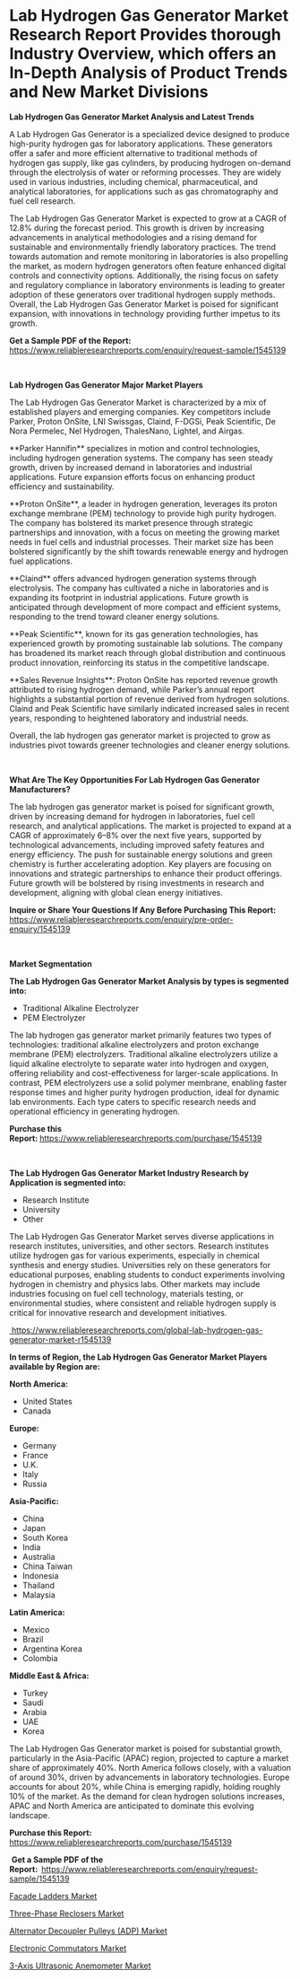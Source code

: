 <p><h1>Lab Hydrogen Gas Generator Market Research Report Provides thorough Industry Overview, which offers an In-Depth Analysis of Product Trends and New Market Divisions</h1></p><p><strong>Lab Hydrogen Gas Generator Market Analysis and Latest Trends</strong></p>
<p><p>A Lab Hydrogen Gas Generator is a specialized device designed to produce high-purity hydrogen gas for laboratory applications. These generators offer a safer and more efficient alternative to traditional methods of hydrogen gas supply, like gas cylinders, by producing hydrogen on-demand through the electrolysis of water or reforming processes. They are widely used in various industries, including chemical, pharmaceutical, and analytical laboratories, for applications such as gas chromatography and fuel cell research.</p><p>The Lab Hydrogen Gas Generator Market is expected to grow at a CAGR of 12.8% during the forecast period. This growth is driven by increasing advancements in analytical methodologies and a rising demand for sustainable and environmentally friendly laboratory practices. The trend towards automation and remote monitoring in laboratories is also propelling the market, as modern hydrogen generators often feature enhanced digital controls and connectivity options. Additionally, the rising focus on safety and regulatory compliance in laboratory environments is leading to greater adoption of these generators over traditional hydrogen supply methods. Overall, the Lab Hydrogen Gas Generator Market is poised for significant expansion, with innovations in technology providing further impetus to its growth.</p></p>
<p><strong>Get a Sample PDF of the Report:&nbsp;</strong> <a href="https://www.reliableresearchreports.com/enquiry/request-sample/1545139?utm_campaign=31&utm_medium=2&utm_source=Github&utm_content=ia&utm_term=11042025&utm_id=lab-hydrogen-gas-generator">https://www.reliableresearchreports.com/enquiry/request-sample/1545139</a></p>
<p>&nbsp;</p>
<p><strong>Lab Hydrogen Gas Generator Major Market Players</strong></p>
<p><p>The Lab Hydrogen Gas Generator Market is characterized by a mix of established players and emerging companies. Key competitors include Parker, Proton OnSite, LNI Swissgas, Claind, F-DGSi, Peak Scientific, De Nora Permelec, Nel Hydrogen, ThalesNano, Lightel, and Airgas.</p><p>**Parker Hannifin** specializes in motion and control technologies, including hydrogen generation systems. The company has seen steady growth, driven by increased demand in laboratories and industrial applications. Future expansion efforts focus on enhancing product efficiency and sustainability.</p><p>**Proton OnSite**, a leader in hydrogen generation, leverages its proton exchange membrane (PEM) technology to provide high purity hydrogen. The company has bolstered its market presence through strategic partnerships and innovation, with a focus on meeting the growing market needs in fuel cells and industrial processes. Their market size has been bolstered significantly by the shift towards renewable energy and hydrogen fuel applications.</p><p>**Claind** offers advanced hydrogen generation systems through electrolysis. The company has cultivated a niche in laboratories and is expanding its footprint in industrial applications. Future growth is anticipated through development of more compact and efficient systems, responding to the trend toward cleaner energy solutions.</p><p>**Peak Scientific**, known for its gas generation technologies, has experienced growth by promoting sustainable lab solutions. The company has broadened its market reach through global distribution and continuous product innovation, reinforcing its status in the competitive landscape.</p><p>**Sales Revenue Insights**: Proton OnSite has reported revenue growth attributed to rising hydrogen demand, while Parker’s annual report highlights a substantial portion of revenue derived from hydrogen solutions. Claind and Peak Scientific have similarly indicated increased sales in recent years, responding to heightened laboratory and industrial needs.</p><p>Overall, the lab hydrogen gas generator market is projected to grow as industries pivot towards greener technologies and cleaner energy solutions.</p></p>
<p>&nbsp;</p>
<p><strong>What Are The Key Opportunities For Lab Hydrogen Gas Generator Manufacturers?</strong></p>
<p><p>The lab hydrogen gas generator market is poised for significant growth, driven by increasing demand for hydrogen in laboratories, fuel cell research, and analytical applications. The market is projected to expand at a CAGR of approximately 6–8% over the next five years, supported by technological advancements, including improved safety features and energy efficiency. The push for sustainable energy solutions and green chemistry is further accelerating adoption. Key players are focusing on innovations and strategic partnerships to enhance their product offerings. Future growth will be bolstered by rising investments in research and development, aligning with global clean energy initiatives.</p></p>
<p><strong>Inquire or Share Your Questions If Any Before Purchasing This Report:</strong> <a href="https://www.reliableresearchreports.com/enquiry/pre-order-enquiry/1545139?utm_campaign=31&utm_medium=2&utm_source=Github&utm_content=ia&utm_term=11042025&utm_id=lab-hydrogen-gas-generator">https://www.reliableresearchreports.com/enquiry/pre-order-enquiry/1545139</a></p>
<p>&nbsp;</p>
<p><strong>Market Segmentation</strong></p>
<p><strong>The Lab Hydrogen Gas Generator Market Analysis by types is segmented into:</strong></p>
<p><ul><li>Traditional Alkaline Electrolyzer</li><li>PEM Electrolyzer</li></ul></p>
<p><p>The lab hydrogen gas generator market primarily features two types of technologies: traditional alkaline electrolyzers and proton exchange membrane (PEM) electrolyzers. Traditional alkaline electrolyzers utilize a liquid alkaline electrolyte to separate water into hydrogen and oxygen, offering reliability and cost-effectiveness for larger-scale applications. In contrast, PEM electrolyzers use a solid polymer membrane, enabling faster response times and higher purity hydrogen production, ideal for dynamic lab environments. Each type caters to specific research needs and operational efficiency in generating hydrogen.</p></p>
<p><strong>Purchase this Report:&nbsp;</strong><a href="https://www.reliableresearchreports.com/purchase/1545139?utm_campaign=31&utm_medium=2&utm_source=Github&utm_content=ia&utm_term=11042025&utm_id=lab-hydrogen-gas-generator">https://www.reliableresearchreports.com/purchase/1545139</a></p>
<p>&nbsp;</p>
<p><strong>The Lab Hydrogen Gas Generator Market Industry Research by Application is segmented into:</strong></p>
<p><ul><li>Research Institute</li><li>University</li><li>Other</li></ul></p>
<p><p>The Lab Hydrogen Gas Generator Market serves diverse applications in research institutes, universities, and other sectors. Research institutes utilize hydrogen gas for various experiments, especially in chemical synthesis and energy studies. Universities rely on these generators for educational purposes, enabling students to conduct experiments involving hydrogen in chemistry and physics labs. Other markets may include industries focusing on fuel cell technology, materials testing, or environmental studies, where consistent and reliable hydrogen supply is critical for innovative research and development initiatives.</p></p>
<p><a href="https://www.reliableresearchreports.com/global-lab-hydrogen-gas-generator-market-r1545139?utm_campaign=31&utm_medium=2&utm_source=Github&utm_content=ia&utm_term=11042025&utm_id=lab-hydrogen-gas-generator">&nbsp;https://www.reliableresearchreports.com/global-lab-hydrogen-gas-generator-market-r1545139</a></p>
<p><strong>In terms of Region, the Lab Hydrogen Gas Generator Market Players available by Region are:</strong></p>
<p>
    <p> <strong> North America: </strong>
        <ul>
            <li>United States</li>
            <li>Canada</li>
        </ul>
        </p> 
    <p> <strong> Europe: </strong>
        <ul>
            <li>Germany</li>
            <li>France</li>
            <li>U.K.</li>
            <li>Italy</li>
            <li>Russia</li>
        </ul>
        </p> 
    <p> <strong> Asia-Pacific: </strong>
        <ul>
            <li>China</li>
            <li>Japan</li>
            <li>South Korea</li>
            <li>India</li>
            <li>Australia</li>
            <li>China Taiwan</li>
            <li>Indonesia</li>
            <li>Thailand</li>
            <li>Malaysia</li>
        </ul>
        </p> 
    <p> <strong> Latin America: </strong>
        <ul>
            <li>Mexico</li>
            <li>Brazil</li>
            <li>Argentina Korea</li>
            <li>Colombia</li>
        </ul>
        </p> 
    <p> <strong> Middle East & Africa: </strong>
        <ul>
            <li>Turkey</li>
            <li>Saudi</li>
            <li>Arabia</li>
            <li>UAE</li>
            <li>Korea</li>
        </ul>
    </p>
    </p>
<p><p>The Lab Hydrogen Gas Generator market is poised for substantial growth, particularly in the Asia-Pacific (APAC) region, projected to capture a market share of approximately 40%. North America follows closely, with a valuation of around 30%, driven by advancements in laboratory technologies. Europe accounts for about 20%, while China is emerging rapidly, holding roughly 10% of the market. As the demand for clean hydrogen solutions increases, APAC and North America are anticipated to dominate this evolving landscape.</p></p>
<p><strong>Purchase this Report: </strong><a href="https://www.reliableresearchreports.com/purchase/1545139?utm_campaign=31&utm_medium=2&utm_source=Github&utm_content=ia&utm_term=11042025&utm_id=lab-hydrogen-gas-generator">https://www.reliableresearchreports.com/purchase/1545139</a></p>
<p>&nbsp;<strong>Get a Sample PDF of the Report:&nbsp;&nbsp;</strong><a href="https://www.reliableresearchreports.com/enquiry/request-sample/1545139?utm_campaign=31&utm_medium=2&utm_source=Github&utm_content=ia&utm_term=11042025&utm_id=lab-hydrogen-gas-generator">https://www.reliableresearchreports.com/enquiry/request-sample/1545139</a></p>
<p><strong></strong></p>
<p><p><a href="https://github.com/briandahm87/Market-Research-Report-List-1/blob/main/facade-ladders-market.md?utm_campaign=31&utm_medium=2&utm_source=Github&utm_content=ia&utm_term=11042025&utm_id=lab-hydrogen-gas-generator">Facade Ladders Market</a></p><p><a href="https://github.com/raffadongraffadong/Market-Research-Report-List-1/blob/main/three-phase-reclosers-market.md?utm_campaign=31&utm_medium=2&utm_source=Github&utm_content=ia&utm_term=11042025&utm_id=lab-hydrogen-gas-generator">Three-Phase Reclosers Market</a></p><p><a href="https://github.com/abantolemox08/Market-Research-Report-List-1/blob/main/alternator-decoupler-pulleys-adp-market.md?utm_campaign=31&utm_medium=2&utm_source=Github&utm_content=ia&utm_term=11042025&utm_id=lab-hydrogen-gas-generator">Alternator Decoupler Pulleys (ADP) Market</a></p><p><a href="https://github.com/muhjanaidu/Market-Research-Report-List-1/blob/main/electronic-commutators-market.md?utm_campaign=31&utm_medium=2&utm_source=Github&utm_content=ia&utm_term=11042025&utm_id=lab-hydrogen-gas-generator">Electronic Commutators Market</a></p><p><a href="https://github.com/popupioo/Market-Research-Report-List-1/blob/main/3-axis-ultrasonic-anemometer-market.md?utm_campaign=31&utm_medium=2&utm_source=Github&utm_content=ia&utm_term=11042025&utm_id=lab-hydrogen-gas-generator">3-Axis Ultrasonic Anemometer Market</a></p></p>